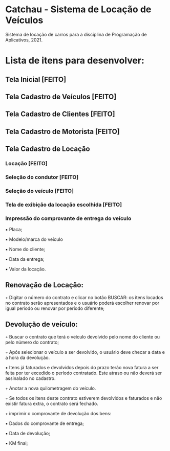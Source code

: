 # Catchau - Sistema de Locação de Veículos
Sistema de locação de carros para a disciplina de Programação de Aplicativos, 2021.

# Lista de itens para desenvolver:

## Tela Inicial [FEITO]

## Tela Cadastro de Veículos [FEITO]

## Tela Cadastro de Clientes [FEITO]

## Tela Cadastro de Motorista [FEITO]

## Tela Cadastro de Locação

### Locação [FEITO]

### Seleção do condutor [FEITO]

### Seleção do veículo [FEITO]

### Tela de exibição da locação escolhida [FEITO]

### Impressão do comprovante de entrega do veículo
▪	Placa;

▪	Modelo/marca do veículo

▪	Nome do cliente;

▪	Data da entrega;

▪	Valor da locação.

## Renovação de Locação:
◦	Digitar o número do contrato e clicar no botão BUSCAR: os itens locados no contrato serão apresentados e o usuário poderá escolher renovar por igual período ou renovar por período diferente;

## Devolução de veículo:
◦	Buscar o contrato que terá o veículo devolvido pelo nome do cliente ou pelo número do contrato;

◦	Após selecionar o veículo a ser devolvido, o usuário deve checar a data e a hora da devolução.

▪	Itens já faturados e devolvidos depois do prazo terão nova fatura a ser feita por ter excedido o período contratado. Este atraso ou não deverá ser assinalado no cadastro.

◦	Anotar a nova quilometragem do veículo.

◦	Se todos os itens deste contrato estiverem devolvidos e faturados e não existir fatura extra, o contrato será fechado.

◦	imprimir o comprovante de devolução dos bens:

▪	Dados do comprovante de entrega;

▪	Data de devolução;

▪	KM final;
